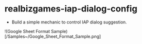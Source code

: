 # realbizgames-iap-dialog-config
- Build a simple mechanic to control IAP dialog suggestion.


!(Google Sheet Format Sample)[/Samples~/Google_Sheet_Format_Sample.png]
